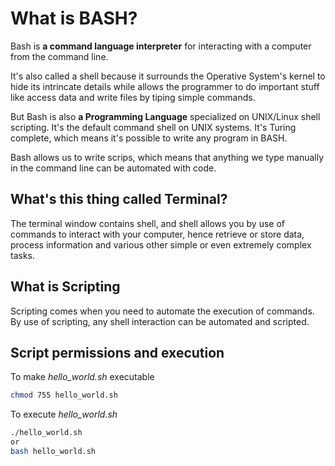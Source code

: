 # What is BASH?
Bash is **a command language interpreter** for interacting with a computer from the command line.

It's also called a shell because it surrounds the Operative System's kernel to hide its intrincate details while allows the programmer to do important stuff like access data and write files by tiping simple commands.

But Bash is also **a Programming Language** specialized on UNIX/Linux shell scripting. 
It's the default command shell on UNIX systems. It's Turing complete, which means it's possible to write any program in BASH.

Bash allows us to write scrips, which means that anything we type manually in the command line can be automated with code.

## What's this thing called Terminal?
The terminal window contains shell, and shell allows you by use of commands to interact with your computer, hence retrieve or store data, process information and various other simple or even extremely complex tasks.

## What is Scripting
Scripting comes when you need to automate the execution of commands.
By use of scripting, any shell interaction can be automated and scripted.

## Script permissions and execution
To make *hello_world.sh* executable
```sh
chmod 755 hello_world.sh
```

To execute *hello_world.sh*
```sh
./hello_world.sh
or
bash hello_world.sh
```
